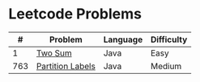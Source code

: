# Leetcode Problems

| #   | Problem                                                             | Language | Difficulty |
| --- | ------------------------------------------------------------------- | -------- | ---------- |
| 1   | [Two Sum](https://leetcode.com/problems/two-sum/)                   | Java     | Easy       |
| 763 | [Partition Labels](https://leetcode.com/problems/partition-labels/) | Java     | Medium     |
